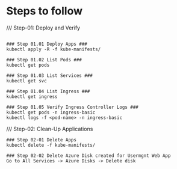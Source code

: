 # Steps to follow

/// Step-01: Deploy and Verify

```shell

### Step 01.01 Deploy Apps ###
kubectl apply -R -f kube-manifests/

### Step 01.02 List Pods ###
kubectl get pods

### Step 01.03 List Services ###
kubectl get svc

### Step 01.04 List Ingress ###
kubectl get ingress

### Step 01.05 Verify Ingress Controller Logs ###
kubectl get pods -n ingress-basic
kubectl logs -f <pod-name> -n ingress-basic
```

/// Step-02: Clean-Up Applications

```shell
### Step 02-01 Delete Apps
kubectl delete -f kube-manifests/

### Step 02-02 Delete Azure Disk created for Usermgnt Web App
Go to All Services -> Azure Disks -> Delete disk
```
